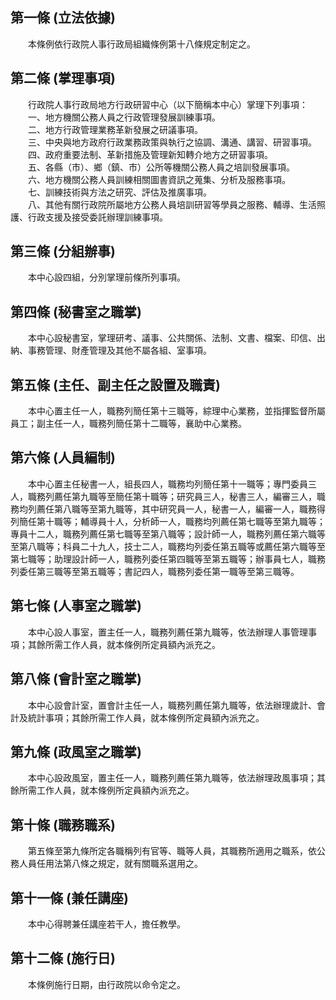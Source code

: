 第一條 (立法依據)
-----------------
　　本條例依行政院人事行政局組織條例第十八條規定制定之。  


第二條 (掌理事項)
-----------------
　　行政院人事行政局地方行政研習中心（以下簡稱本中心）掌理下列事項：  
　　一、地方機關公務人員之行政管理發展訓練事項。  
　　二、地方行政管理業務革新發展之研議事項。  
　　三、中央與地方政府行政業務政策與執行之協調、溝通、講習、研習事項。  
　　四、政府重要法制、革新措施及管理新知轉介地方之研習事項。  
　　五、各縣（市）、鄉（鎮、市）公所等機關公務人員之培訓發展事項。  
　　六、地方機關公務人員訓練相關圖書資訊之蒐集、分析及服務事項。  
　　七、訓練技術與方法之研究、評估及推廣事項。  
　　八、其他有關行政院所屬地方公務人員培訓研習等學員之服務、輔導、生活照護、行政支援及接受委託辦理訓練事項。  


第三條 (分組辦事)
-----------------
　　本中心設四組，分別掌理前條所列事項。  


第四條 (秘書室之職掌)
---------------------
　　本中心設秘書室，掌理研考、議事、公共關係、法制、文書、檔案、印信、出納、事務管理、財產管理及其他不屬各組、室事項。  


第五條 (主任、副主任之設置及職責)
---------------------------------
　　本中心置主任一人，職務列簡任第十三職等，綜理中心業務，並指揮監督所屬員工；副主任一人，職務列簡任第十二職等，襄助中心業務。  


第六條 (人員編制)
-----------------
　　本中心置主任秘書一人，組長四人，職務均列簡任第十一職等；專門委員三人，職務列薦任第九職等至簡任第十職等；研究員三人，秘書三人，編審三人，職務均列薦任第八職等至第九職等，其中研究員一人，秘書一人，編審一人，職務得列簡任第十職等；輔導員十人，分析師一人，職務均列薦任第七職等至第九職等；專員十二人，職務列薦任第七職等至第八職等；設計師一人，職務列薦任第六職等至第八職等；科員二十九人，技士二人，職務均列委任第五職等或薦任第六職等至第七職等；助理設計師一人，職務列委任第四職等至第五職等；辦事員七人，職務列委任第三職等至第五職等；書記四人，職務列委任第一職等至第三職等。  


第七條 (人事室之職掌)
---------------------
　　本中心設人事室，置主任一人，職務列薦任第九職等，依法辦理人事管理事項；其餘所需工作人員，就本條例所定員額內派充之。  


第八條 (會計室之職掌)
---------------------
　　本中心設會計室，置會計主任一人，職務列薦任第九職等，依法辦理歲計、會計及統計事項；其餘所需工作人員，就本條例所定員額內派充之。  


第九條 (政風室之職掌)
---------------------
　　本中心設政風室，置主任一人，職務列薦任第九職等，依法辦理政風事項；其餘所需工作人員，就本條例所定員額內派充之。  


第十條 (職務職系)
-----------------
　　第五條至第九條所定各職稱列有官等、職等人員，其職務所適用之職系，依公務人員任用法第八條之規定，就有關職系選用之。  


第十一條 (兼任講座)
-------------------
　　本中心得聘兼任講座若干人，擔任教學。  


第十二條 (施行日)
-----------------
　　本條例施行日期，由行政院以命令定之。